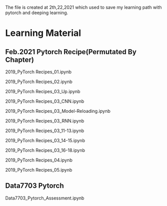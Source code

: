 The file is created at 2th,22,2021 which used to save my learning path with pytorch and deeping learning.

# Learning Material
## Feb.2021 Pytorch Recipe(Permutated By Chapter)
  2019_PyTorch Recipes_01.ipynb

  2019_PyTorch Recipes_02.ipynb
  
  2019_PyTorch Recipes_03_Up.ipynb
  
  2019_PyTorch Recipes_03_CNN.ipynb
  
  2019_PyTorch Recipes_03_Model-Reloading.ipynb
  
  2019_PyTorch Recipes_03_RNN.ipynb
  
  2019_PyTorch Recipes_03_11-13.ipynb
  
  2019_PyTorch Recipes_03_14-15.ipynb

  2019_PyTorch Recipes_03_16-18.ipynb
  
  2019_PyTorch Recipes_04.ipynb
  
  2019_PyTorch Recipes_05.ipynb
## Data7703 Pytorch
  Data7703_Pytorch_Assessment.ipynb
